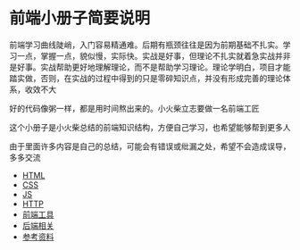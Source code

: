# 前端小册子简要说明

前端学习曲线陡峭，入门容易精通难。后期有瓶颈往往是因为前期基础不扎实。学习一点，掌握一点，貌似慢，实际快。实战是好事，但理论不扎实就着急实战并非是好事。实战帮助更好地理解理论，而不是帮助学习理论。理论学明白，项目才能踏实做，否则，在实战的过程中得到的只是零碎知识点，并没有形成完善的理论体系，收效不大

好的代码像粥一样，都是用时间熬出来的。小火柴立志要做一名前端工匠

这个小册子是小火柴总结的前端知识结构，方便自己学习，也希望能够帮到更多人

由于里面许多内容是自己的总结，可能会有错误或纰漏之处，希望不会造成误导，多多交流

* [HTML](HTML/HTML.md)
* [CSS](CSS/CSS.md)
* [JS](JS/JS.md)
* [HTTP](HTTP/HTTP.md)
* [前端工具](utils/utils.md)
* [后端相关](BE/BE.md)
* [参考资料](Resources.md)
